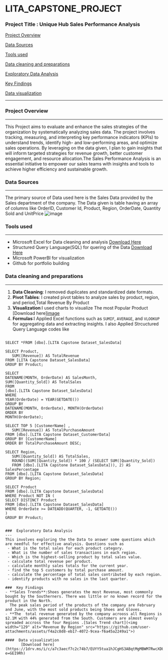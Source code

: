 # LITA_CAPSTONE_PROJECT

###  Project Title : Unique Hub Sales Performance Analysis

[Project Overview](#Project-Overview)

[Data Sources](#Data-Sources)

[Tools used](#Tools-used)

[Data cleaning and preparations](#Data-cleaning-and-preparations)

[Exploratory Data Analysis](#Exploratory-Data-Analysis)

[Key Findings](#Key_Findings)

[Data visualization](#Data_visualization)

---
###  Project Overview
---
This  Project aims to evaluate and enhance the sales strategies of the organization by systematically analyzing sales data. The project involves tracking, measuring, and interpreting key performance indicators (KPIs) to understand trends, identify high- and low-performing areas, and optimize sales operations. By leveraging on the data given, I plan to gain insights that will inform targeted strategies for revenue growth, better customer engagement, and resource allocation.The Sales Performance Analysis  is an essential initiative to empower our sales teams with insights and tools to achieve higher efficiency and sustainable growth.

### Data Sources
---
The primary source of Data used here is the Sales Data provided by the Sales department of the company. The Data given is table having an array of columns like
  OrderID,	Customer Id,	Product,	Region,	OrderDate,	Quantity Sold and	UnitPrice
![image](https://github.com/user-attachments/assets/0e561905-46cf-4250-9549-19f82b821dbe)


###  Tools used
---
- Microsoft Excel for Data cleaning and analysis [Download Here](https://1drv.ms/x/c/a7c3aecf7c2c74b7/EeAOvisv5DNEjzCCV82C-FQB6oBdZX01oafZ_V36Su7STw?e=9QNaj7)
- Structured Query Language(SQL) for quering of the Data [Download Here](https://1drv.ms/u/c/a7c3aecf7c2c74b7/EedFi05BUQhDs4J6Cscuoe4BADTNFx-y2v9Ijh__yjiTCw?e=r62WZn)
- Microsoft PowerBI for visualization
- Github for portfolio building

###  Data cleaning and preparations
---

  1. **Data Cleaning**: I removed duplicates and standardized date formats.
  2. **Pivot Tables**: I created pivot tables to analyze sales by product, region, and period,Total Revenue By Product	
  3. **Visualization**:I used charts to visualize The most Popular Product [Download here][image](https://github.com/user-attachments/assets/efb52924-b204-4f35-a6f7-bde18e753003)
  4. **Formulas**:I Applied Excel functions such as `SUMIF`, `AVERAGE`, and `VLOOKUP` for aggregating data and extracting insights.
     I also Applied Strcuctured Query Language codes like
     ```SQL
    SELECT *FROM [dbo].[LITA Capstone Dataset_SalesData]

    SELECT Product, 
       SUM([Revenue]) AS TotalRevenue
    FROM [LITA Capstone Dataset_SalesData]
    GROUP BY Product;

    SELECT 
    DATENAME(MONTH, OrderDate) AS SalesMonth, 
    SUM([Quantity_Sold]) AS TotalSales
    FROM 
    [dbo].[LITA Capstone Dataset_SalesData]
    WHERE 
    YEAR(OrderDate) = YEAR(GETDATE()) 
    GROUP BY 
    DATENAME(MONTH, OrderDate), MONTH(OrderDate)
    ORDER BY 
    MONTH(OrderDate);  

    SELECT TOP 5 [CustomerName] , 
       SUM([Revenue]) AS TotalPurchaseAmount
    FROM [dbo].[LITA Capstone Dataset_CustomerData]
    GROUP BY [CustomerName]
    ORDER BY TotalPurchaseAmount DESC;

    SELECT Region, 
       SUM([Quantity_Sold]) AS TotalSales, 
       ROUND((SUM([Quantity_Sold]) * 100 / (SELECT SUM([Quantity_Sold])
	   FROM [dbo].[LITA Capstone Dataset_SalesData])), 2) AS SalesPercentage
    FROM [dbo].[LITA Capstone Dataset_SalesData]
    GROUP BY Region;

    SELECT Product
    FROM [dbo].[LITA Capstone Dataset_SalesData]
    WHERE Product NOT IN (
    SELECT DISTINCT Product
    FROM [dbo].[LITA Capstone Dataset_SalesData]
    WHERE OrderDate >= DATEADD(QUARTER, -1, GETDATE()) 
    )
    GROUP BY Product;
```

###  Exploratory Data Analysis
---
This involves exploring the the Data to answer some questions which are needful for effective analysis. Questions such as
 - What is the total sales for each product category.
 - What is the number of sales transactions in each region.
 - Which is the highest-selling product by total sales value.
 - calculate total revenue per product.
 - calculate monthly sales totals for the current year.
 - find the top 5 customers by total purchase amount.
 - calculate the percentage of total sales contributed by each region.
 - identify products with no sales in the last quarter.

###  Key Findings
- **Sales Trends**:Shoes generates the most Revenue, most commonly bought by the Southerners. There was little or no known record for the product in the North.
  The peak sales period of the products of the company are February and June, with the most sold products being Shoes and Gloves. 
- **The  total revenue generated by the company acrooss all Regions is $2.1M with 44% generated from the South. Customers are almost evenly spreaded accross the four Regions .[Sales Trend chart](<img width="129" alt="Revenue By Region" src="https://github.com/user-attachments/assets/f4a2c8d8-eb17-4072-9cea-f6a45a2249a1">)

####  Data visualization
       [Download here](https://1drv.ms/i/c/a7c3aecf7c2c74b7/EUYY5tua1hJCgHS3ABqtMgMBWM7RwcXDU2QlpnJFFya0vw?e=GEI9Rh)
